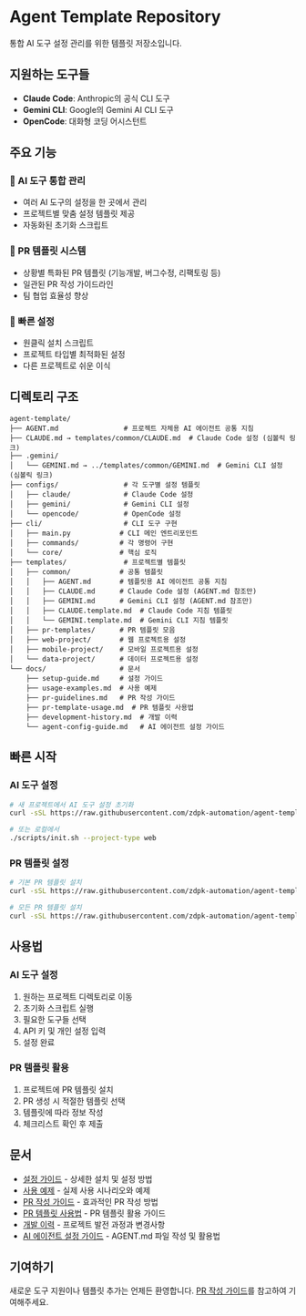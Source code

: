 # Agent Template Repository

통합 AI 도구 설정 관리를 위한 템플릿 저장소입니다.

## 지원하는 도구들

- **Claude Code**: Anthropic의 공식 CLI 도구
- **Gemini CLI**: Google의 Gemini AI CLI 도구  
- **OpenCode**: 대화형 코딩 어시스턴트

## 주요 기능

### 🤖 AI 도구 통합 관리
- 여러 AI 도구의 설정을 한 곳에서 관리
- 프로젝트별 맞춤 설정 템플릿 제공
- 자동화된 초기화 스크립트

### 📝 PR 템플릿 시스템
- 상황별 특화된 PR 템플릿 (기능개발, 버그수정, 리팩토링 등)
- 일관된 PR 작성 가이드라인
- 팀 협업 효율성 향상

### 🚀 빠른 설정
- 원클릭 설치 스크립트
- 프로젝트 타입별 최적화된 설정
- 다른 프로젝트로 쉬운 이식

## 디렉토리 구조

```
agent-template/
├── AGENT.md                # 프로젝트 자체용 AI 에이전트 공통 지침
├── CLAUDE.md → templates/common/CLAUDE.md  # Claude Code 설정 (심볼릭 링크)
├── .gemini/
│   └── GEMINI.md → ../templates/common/GEMINI.md  # Gemini CLI 설정 (심볼릭 링크)
├── configs/                # 각 도구별 설정 템플릿
│   ├── claude/             # Claude Code 설정
│   ├── gemini/             # Gemini CLI 설정
│   └── opencode/           # OpenCode 설정
├── cli/                    # CLI 도구 구현
│   ├── main.py            # CLI 메인 엔트리포인트
│   ├── commands/          # 각 명령어 구현
│   └── core/              # 핵심 로직
├── templates/              # 프로젝트별 템플릿
│   ├── common/            # 공통 템플릿
│   │   ├── AGENT.md       # 템플릿용 AI 에이전트 공통 지침
│   │   ├── CLAUDE.md      # Claude Code 설정 (AGENT.md 참조만)
│   │   ├── GEMINI.md      # Gemini CLI 설정 (AGENT.md 참조만)
│   │   ├── CLAUDE.template.md  # Claude Code 지침 템플릿
│   │   └── GEMINI.template.md  # Gemini CLI 지침 템플릿
│   ├── pr-templates/      # PR 템플릿 모음
│   ├── web-project/       # 웹 프로젝트용 설정
│   ├── mobile-project/    # 모바일 프로젝트용 설정
│   └── data-project/      # 데이터 프로젝트용 설정
└── docs/                  # 문서
    ├── setup-guide.md     # 설정 가이드
    ├── usage-examples.md  # 사용 예제
    ├── pr-guidelines.md   # PR 작성 가이드
    ├── pr-template-usage.md  # PR 템플릿 사용법
    ├── development-history.md  # 개발 이력
    └── agent-config-guide.md   # AI 에이전트 설정 가이드
```

## 빠른 시작

### AI 도구 설정
```bash
# 새 프로젝트에서 AI 도구 설정 초기화
curl -sSL https://raw.githubusercontent.com/zdpk-automation/agent-template/main/scripts/init.sh | bash

# 또는 로컬에서
./scripts/init.sh --project-type web
```

### PR 템플릿 설정
```bash
# 기본 PR 템플릿 설치
curl -sSL https://raw.githubusercontent.com/zdpk-automation/agent-template/main/scripts/setup-pr-templates.sh | bash

# 모든 PR 템플릿 설치
curl -sSL https://raw.githubusercontent.com/zdpk-automation/agent-template/main/scripts/setup-pr-templates.sh | bash -s -- --type all
```

## 사용법

### AI 도구 설정
1. 원하는 프로젝트 디렉토리로 이동
2. 초기화 스크립트 실행
3. 필요한 도구들 선택
4. API 키 및 개인 설정 입력
5. 설정 완료

### PR 템플릿 활용
1. 프로젝트에 PR 템플릿 설치
2. PR 생성 시 적절한 템플릿 선택
3. 템플릿에 따라 정보 작성
4. 체크리스트 확인 후 제출

## 문서

- [설정 가이드](docs/setup-guide.md) - 상세한 설치 및 설정 방법
- [사용 예제](docs/usage-examples.md) - 실제 사용 시나리오와 예제
- [PR 작성 가이드](docs/pr-guidelines.md) - 효과적인 PR 작성 방법
- [PR 템플릿 사용법](docs/pr-template-usage.md) - PR 템플릿 활용 가이드
- [개발 이력](docs/development-history.md) - 프로젝트 발전 과정과 변경사항
- [AI 에이전트 설정 가이드](docs/agent-config-guide.md) - AGENT.md 파일 작성 및 활용법

## 기여하기

새로운 도구 지원이나 템플릿 추가는 언제든 환영합니다. [PR 작성 가이드](docs/pr-guidelines.md)를 참고하여 기여해주세요.
